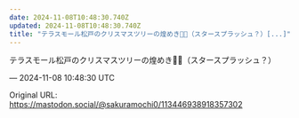 ```yaml
---
date: 2024-11-08T10:48:30.740Z
updated: 2024-11-08T10:48:30.740Z
title: "テラスモール松戸のクリスマスツリーの煌めき🎄🌟（スタースプラッシュ？）[...]"
---
```


<p>テラスモール松戸のクリスマスツリーの煌めき🎄🌟（スタースプラッシュ？）</p>

&mdash; 2024-11-08 10:48:30 UTC

Original URL: https://mastodon.social/@sakuramochi0/113446938918357302

